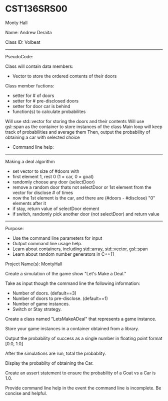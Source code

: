 # CST136SRS00
Monty Hall

Name: Andrew Deraita

Class ID: Volbeat

---

PseudoCode:

Class will contain data members:
- Vector to store the ordered contents of their doors


Class member fuctions:
- setter for # of doors
- setter for # pre-disclosed doors
- setter for door car is behind
- function(s) to calculate probabilites

Will use std::vector for storing the doors and their contents
Will use gsl::span as the container to store instances of the class
Main loop will keep track of probabilities and average them
Then, output the probability of obtaining a car with selected choice

* Command line help:

---

Making a deal algorithm

- set vector to size of #doors with
- first element 1, rest 0 (1 = car, 0 = goat)
- randomly choose any door (selectDoor)
- remove a random door thats not selectDoor or 1st element from the vector for disclose # of times 
- now the 1st element is the car, and there are (#doors - #disclose) "0" elements after it
- if stay, return value of selectDoor element
- if switch, randomly pick another door (not selectDoor) and return value

---

Purpose: 

- Use the command line parameters for input
- Output command line usage help. 
- Learn about containers, including std::array, std::vector, gsl::span
- Learn about random number generators in C++11

Project Name(s): MontyHall

Create a simulation of the game show "Let's Make a Deal."

Take as input though the command line the following information:

- Number of doors. (default==3)
- Number of doors to pre-disclose. (default==1)
- Number of game instances.
- Switch or Stay strategy.

Create a class named "LetsMakeADeal" that represents a game instance. 

Store your game instances in a container obtained from a library. 

Output the probability of success as a single number in floating point format [0.0, 1.0]

After the simulations are run, total the probablity.

Display the probabilty of obtaining the Car.

Create an assert statement to ensure the probability of a Goat vs a Car is 1.0. 

Provide command line help in the event the command line is incomplete. Be concise and helpful. 
